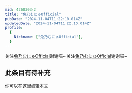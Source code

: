 ```yaml
---
mid: 426830342
title: "兔乃むにゅOfficial"
pubDate: "2024-11-04T11:22:10.014Z"
updatedDate: "2024-11-04T11:22:10.014Z"
profile:
  {
    Nickname: ["兔乃むにゅOfficial"],
  }
---
```


关注[兔乃むにゅOfficial](https://space.bilibili.com/426830342)谢谢喵~ 关注[兔乃むにゅOfficial](https://space.bilibili.com/426830342)谢谢喵~

## 此条目有待补充
你可以在[这里](https://github.com/Yuhanawa/VTuber.ICU/edit/master/src/content/v/兔乃むにゅOfficial/index.md)编辑本文

